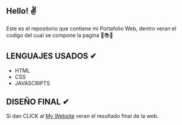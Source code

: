 ## Hello! ✌

Este es el repositorio que contiene mi Portafolio Web, dentro veran el codigo del cual se compone la pagina 📑📚📙

## LENGUAJES USADOS ✔

* HTML
* CSS
* JAVASCRIPTS

## DISEÑO FINAL ✔

Si dan CLICK al [My Website](https://samurai829.github.io/home/) veran el resultado final de la web.
